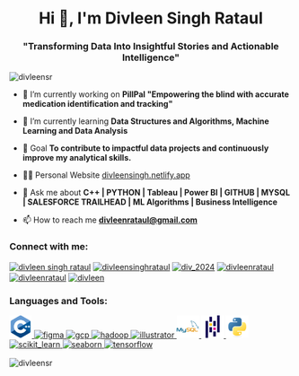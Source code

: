 <h1 align="center">Hi 👋, I'm Divleen Singh Rataul</h1>
<h3 align="center">"Transforming Data Into Insightful Stories and Actionable Intelligence"</h3>

<p align="left"> <img src="https://komarev.com/ghpvc/?username=divleensr&label=Profile%20views&color=0e75b6&style=flat" alt="divleensr" /> </p>

- 🔭 I’m currently working on **PillPal "Empowering the blind with accurate medication identification and tracking"**

- 🌱 I’m currently learning **Data Structures and Algorithms, Machine Learning and Data Analysis**

- 🤝 Goal **To contribute to impactful data projects and continuously improve my analytical skills.**

- 👨‍💻 Personal Website [divleensingh.netlify.app](divleensingh.netlify.app)

- 💬 Ask me about **C++ | PYTHON | Tableau | Power BI | GITHUB | MYSQL | SALESFORCE TRAILHEAD | ML Algorithms | Business Intelligence**

- 📫 How to reach me **divleenrataul@gmail.com**

<h3 align="left">Connect with me:</h3>
<p align="left">
<a href="https://linkedin.com/in/divleen singh rataul" target="blank"><img align="center" src="https://raw.githubusercontent.com/rahuldkjain/github-profile-readme-generator/master/src/images/icons/Social/linked-in-alt.svg" alt="divleen singh rataul" height="30" width="40" /></a>
<a href="https://kaggle.com/divleensinghrataul" target="blank"><img align="center" src="https://raw.githubusercontent.com/rahuldkjain/github-profile-readme-generator/master/src/images/icons/Social/kaggle.svg" alt="divleensinghrataul" height="30" width="40" /></a>
<a href="https://www.codechef.com/users/div_2024" target="blank"><img align="center" src="https://cdn.jsdelivr.net/npm/simple-icons@3.1.0/icons/codechef.svg" alt="div_2024" height="30" width="40" /></a>
<a href="https://www.hackerrank.com/divleenrataul" target="blank"><img align="center" src="https://raw.githubusercontent.com/rahuldkjain/github-profile-readme-generator/master/src/images/icons/Social/hackerrank.svg" alt="divleenrataul" height="30" width="40" /></a>
<a href="https://codeforces.com/profile/divleenrataul" target="blank"><img align="center" src="https://raw.githubusercontent.com/rahuldkjain/github-profile-readme-generator/master/src/images/icons/Social/codeforces.svg" alt="divleenrataul" height="30" width="40" /></a>
<a href="https://www.leetcode.com/divleen" target="blank"><img align="center" src="https://raw.githubusercontent.com/rahuldkjain/github-profile-readme-generator/master/src/images/icons/Social/leet-code.svg" alt="divleen" height="30" width="40" /></a>
</p>

<h3 align="left">Languages and Tools:</h3>
<p align="left"> <a href="https://www.w3schools.com/cpp/" target="_blank" rel="noreferrer"> <img src="https://raw.githubusercontent.com/devicons/devicon/master/icons/cplusplus/cplusplus-original.svg" alt="cplusplus" width="40" height="40"/> </a> <a href="https://www.figma.com/" target="_blank" rel="noreferrer"> <img src="https://www.vectorlogo.zone/logos/figma/figma-icon.svg" alt="figma" width="40" height="40"/> </a> <a href="https://cloud.google.com" target="_blank" rel="noreferrer"> <img src="https://www.vectorlogo.zone/logos/google_cloud/google_cloud-icon.svg" alt="gcp" width="40" height="40"/> </a> <a href="https://hadoop.apache.org/" target="_blank" rel="noreferrer"> <img src="https://www.vectorlogo.zone/logos/apache_hadoop/apache_hadoop-icon.svg" alt="hadoop" width="40" height="40"/> </a> <a href="https://www.adobe.com/in/products/illustrator.html" target="_blank" rel="noreferrer"> <img src="https://www.vectorlogo.zone/logos/adobe_illustrator/adobe_illustrator-icon.svg" alt="illustrator" width="40" height="40"/> </a> <a href="https://www.mysql.com/" target="_blank" rel="noreferrer"> <img src="https://raw.githubusercontent.com/devicons/devicon/master/icons/mysql/mysql-original-wordmark.svg" alt="mysql" width="40" height="40"/> </a> <a href="https://pandas.pydata.org/" target="_blank" rel="noreferrer"> <img src="https://raw.githubusercontent.com/devicons/devicon/2ae2a900d2f041da66e950e4d48052658d850630/icons/pandas/pandas-original.svg" alt="pandas" width="40" height="40"/> </a> <a href="https://www.python.org" target="_blank" rel="noreferrer"> <img src="https://raw.githubusercontent.com/devicons/devicon/master/icons/python/python-original.svg" alt="python" width="40" height="40"/> </a> <a href="https://scikit-learn.org/" target="_blank" rel="noreferrer"> <img src="https://upload.wikimedia.org/wikipedia/commons/0/05/Scikit_learn_logo_small.svg" alt="scikit_learn" width="40" height="40"/> </a> <a href="https://seaborn.pydata.org/" target="_blank" rel="noreferrer"> <img src="https://seaborn.pydata.org/_images/logo-mark-lightbg.svg" alt="seaborn" width="40" height="40"/> </a> <a href="https://www.tensorflow.org" target="_blank" rel="noreferrer"> <img src="https://www.vectorlogo.zone/logos/tensorflow/tensorflow-icon.svg" alt="tensorflow" width="40" height="40"/> </a> </p>

<p><img align="center" src="https://github-readme-stats.vercel.app/api/top-langs?username=divleensr&show_icons=true&locale=en&layout=compact" alt="divleensr" /></p>
